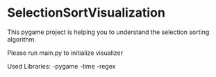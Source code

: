 # SelectionSortVisualization
This pygame project is helping you to understand the selection sorting algorithm. 

Please run main.py to initialize visualizer

Used Libraries:
  -pygame
  -time
  -regex

